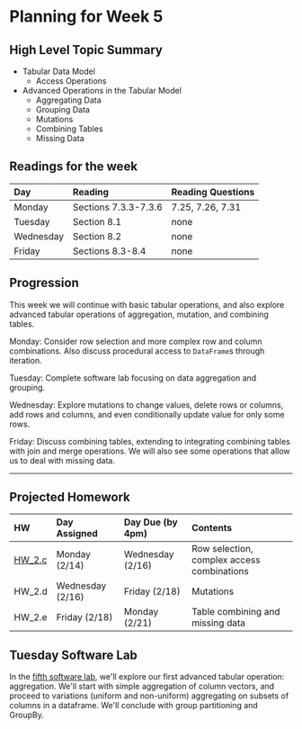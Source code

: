 # Planning for Week 5

## High Level Topic Summary

  - Tabular Data Model
    - Access Operations
  - Advanced Operations in the Tabular Model
      - Aggregating Data
      - Grouping Data
      - Mutations
      - Combining Tables
      - Missing Data

## Readings for the week

Day        | Reading      | Reading Questions
:--------- |:-------------|:----------------------------------
Monday     | Sections 7.3.3-7.3.6          | 7.25, 7.26, 7.31
Tuesday    | Section 8.1 | none
Wednesday  | Section 8.2  | none
Friday     | Sections 8.3-8.4 | none

## Progression

This week we will continue with basic tabular operations, and also explore advanced tabular operations of aggregation, mutation, and combining tables.

Monday: Consider row selection and more complex row and column combinations.  Also discuss procedural access to `DataFrame`s through iteration.

Tuesday: Complete software lab focusing on data aggregation and grouping.

Wednesday: Explore mutations to change values, delete rows or columns, add rows and columns, and even conditionally update value for only some rows.

Friday: Discuss combining tables, extending to integrating combining tables with join and merge operations.  We will also see some operations that allow us to deal with missing data.

---

## Projected Homework

HW | Day Assigned  | Day Due (by 4pm) | Contents
:--|:--------|:--------|:------------
[HW_2.c](../hw/HW_2.c/README.md) | Monday (2/14) | Wednesday (2/16) | Row selection, complex access combinations
HW_2.d | Wednesday (2/16) | Friday (2/18) | Mutations
HW_2.e | Friday (2/18) | Monday (2/21)    | Table combining and missing data

## Tuesday Software Lab

In the [fifth software lab](../sw_lab/lab_05/swlab_05.md), we'll explore our first advanced tabular operation: aggregation.  We'll start with simple aggregation of column vectors, and proceed to variations (uniform and non-uniform) aggregating on subsets of columns in a dataframe.  We'll conclude with group partitioning and GroupBy.